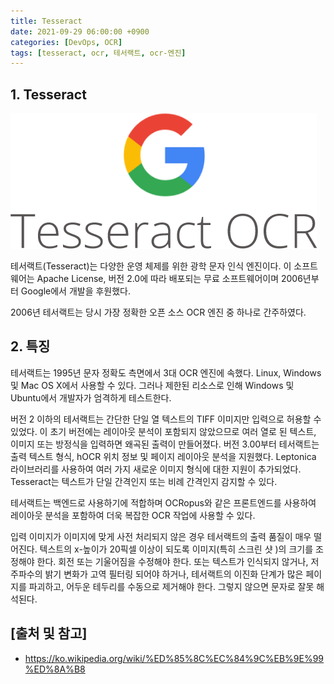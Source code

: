 ```yaml
---
title: Tesseract
date: 2021-09-29 06:00:00 +0900
categories: [DevOps, OCR]
tags: [tesseract, ocr, 테서랙트, ocr-엔진]
---
```


## 1. Tesseract

![tesseract](/assets/img/2021-09-29-tesseract/tesseract.png)

테서랙트(Tesseract)는 다양한 운영 체제를 위한 광학 문자 인식 엔진이다. 이 소프트웨어는 Apache License, 버전 2.0에 따라 배포되는 무료 소프트웨어이며 2006년부터 Google에서 개발을 후원했다.

2006년 테서랙트는 당시 가장 정확한 오픈 소스 OCR 엔진 중 하나로 간주하였다.

## 2. 특징
테서랙트는 1995년 문자 정확도 측면에서 3대 OCR 엔진에 속했다. Linux, Windows 및 Mac OS X에서 사용할 수 있다. 그러나 제한된 리소스로 인해 Windows 및 Ubuntu에서 개발자가 엄격하게 테스트한다.

버전 2 이하의 테서랙트는 간단한 단일 열 텍스트의 TIFF 이미지만 입력으로 허용할 수 있었다. 이 초기 버전에는 레이아웃 분석이 포함되지 않았으므로 여러 열로 된 텍스트, 이미지 또는 방정식을 입력하면 왜곡된 출력이 만들어졌다. 버전 3.00부터 테서랙트는 출력 텍스트 형식, hOCR 위치 정보 및 페이지 레이아웃 분석을 지원했다. Leptonica 라이브러리를 사용하여 여러 가지 새로운 이미지 형식에 대한 지원이 추가되었다. Tesseract는 텍스트가 단일 간격인지 또는 비례 간격인지 감지할 수 있다.

테서랙트는 백엔드로 사용하기에 적합하며 OCRopus와 같은 프론트엔드를 사용하여 레이아웃 분석을 포함하여 더욱 복잡한 OCR 작업에 사용할 수 있다.

입력 이미지가 이미지에 맞게 사전 처리되지 않은 경우 테서랙트의 출력 품질이 매우 떨어진다. 텍스트의 x-높이가 20픽셀 이상이 되도록 이미지(특히 스크린 샷 )의 크기를 조정해야 한다. 회전 또는 기울어짐을 수정해야 한다. 또는 텍스트가 인식되지 않거나, 저주파수의 밝기 변화가 고역 필터링 되어야 하거나, 테서랙트의 이진화 단계가 많은 페이지를 파괴하고, 어두운 테두리를 수동으로 제거해야 한다. 그렇지 않으면 문자로 잘못 해석된다.

## [출처 및 참고]
* <https://ko.wikipedia.org/wiki/%ED%85%8C%EC%84%9C%EB%9E%99%ED%8A%B8>
